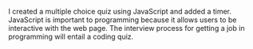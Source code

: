 I created a multiple choice quiz using JavaScript and added a timer. JavaScript is important to programming because it allows users to be interactive with the web page. The interview process for getting a job in programming will entail a coding quiz.